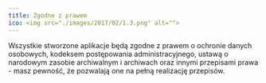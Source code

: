 ```yaml
---
title: Zgodne z prawem
ico: <img src="./images/2017/02/1.3.png" alt="">
---
```

Wszystkie stworzone aplikacje będą zgodne z prawem o ochronie danych osobowych, kodeksem postępowania administracyjnego, ustawą o narodowym zasobie archiwalnym i archiwach oraz innymi przepisami prawa - masz pewność, że pozwalają one na pełną realizację przepisów.
